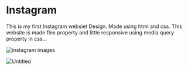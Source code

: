 # Instagram
This is my first Instagram websiet Design. Made using html and css. This website is made flex property and little responsive using media query property in css...

![instagram images](https://user-images.githubusercontent.com/90317197/151653627-bfc31a66-5557-42fd-81ee-143ed46fcf3b.JPG)

![Untitled](https://user-images.githubusercontent.com/90317197/151653684-74d05a39-df57-4be3-8867-91d032d3bc46.png)








